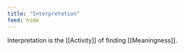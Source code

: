 ```yaml
---
title: "Interpretation"
feed: hide
---
```


Interpretation is the [[Activity]] of finding [[Meaningness]]. 